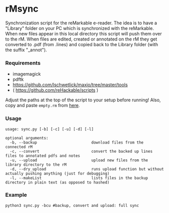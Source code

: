 # rMsync

Synchronization script for the reMarkable e-reader. The idea is to have a "Library" folder on your PC which is synchronized with the reMarkable. When new files appear in this local directory this script will push them over to the rM. When files are edited, created or annotated on the rM they get converted to .pdf (from .lines) and copied back to the Library folder (with the suffix "_annot").

### Requirements
* imagemagick
* pdftk
* https://github.com/lschwetlick/maxio/tree/master/tools
* ( https://github.com/reHackable/scripts )

Adjust the paths at the top of the script to your setup before running!
Also, copy and paste `empty.rm` from [here](https://github.com/lschwetlick/maxio/tree/master/tools/convert_procedure).

### Usage
```
usage: sync.py [-b] [-c] [-u] [-d] [-l]

optional arguments:
  -b, --backup                        download files from the connected rM
  -c, --convert                       convert the backed up lines files to annotated pdfs and notes
  -u, --upload                        upload new files from the library directory to the rM
  -d, --dry_upload                    runs upload function but without actually pushing anything (just for debugging)
  -l, --makeList                      lists files in the backup directory in plain text (as opposed to hashed)
```

### Example

```
python3 sync.py -bcu #backup, convert and upload: full sync
```
